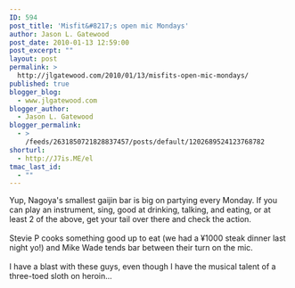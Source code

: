 ```yaml
---
ID: 594
post_title: 'Misfit&#8217;s open mic Mondays'
author: Jason L. Gatewood
post_date: 2010-01-13 12:59:00
post_excerpt: ""
layout: post
permalink: >
  http://jlgatewood.com/2010/01/13/misfits-open-mic-mondays/
published: true
blogger_blog:
  - www.jlgatewood.com
blogger_author:
  - Jason L. Gatewood
blogger_permalink:
  - >
    /feeds/2631850721828837457/posts/default/1202689524123768782
shorturl:
  - http://J7is.ME/el
tmac_last_id:
  - ""
---
```

Yup, Nagoya's smallest gaijin bar is big on partying every Monday. If you can play an instrument, sing, good at drinking, talking, and eating, or at least 2 of the above, get your tail over there and check the action.<br /><br />Stevie P cooks something good up to eat (we had a ¥1000 steak dinner last night yo!) and Mike Wade tends bar between their turn on the mic.<br /><br />I have a blast with these guys, even though I have the musical talent of a three-toed sloth on heroin...<br /><br /><object width="480" height="360" class codebase="http://download.macromedia.com/pub/shockwave/cabs/flash/swflash.cab#version=6,0,40,0"><param name="allowfullscreen" value="true" /><param name="allowscriptaccess" value="always" /><param name="src" value="http://vimeo.com/moogaloop.swf?clip_id=8698310&server=vimeo.com&show_title=1&show_byline=1&show_portrait=1&color=00ADEF&fullscreen=1" /><embed width="480" height="360" type="application/x-shockwave-flash" src="http://vimeo.com/moogaloop.swf?clip_id=8698310&server=vimeo.com&show_title=1&show_byline=1&show_portrait=1&color=00ADEF&fullscreen=1" allowfullscreen="true" allowscriptaccess="always" /></object><br /><br /><object width="480" height="360" class codebase="http://download.macromedia.com/pub/shockwave/cabs/flash/swflash.cab#version=6,0,40,0"><param name="allowfullscreen" value="true" /><param name="allowscriptaccess" value="always" /><param name="src" value="http://vimeo.com/moogaloop.swf?clip_id=8698294&server=vimeo.com&show_title=1&show_byline=1&show_portrait=1&color=00ADEF&fullscreen=1" /><embed width="480" height="360" type="application/x-shockwave-flash" src="http://vimeo.com/moogaloop.swf?clip_id=8698294&server=vimeo.com&show_title=1&show_byline=1&show_portrait=1&color=00ADEF&fullscreen=1" allowfullscreen="true" allowscriptaccess="always" /></object><br /><br /> <br /><br /> 